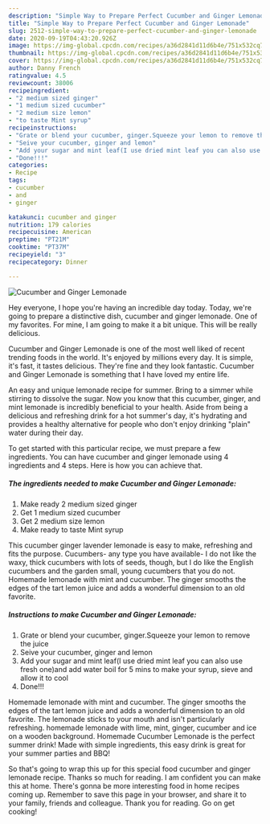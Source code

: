 ```yaml
---
description: "Simple Way to Prepare Perfect Cucumber and Ginger Lemonade"
title: "Simple Way to Prepare Perfect Cucumber and Ginger Lemonade"
slug: 2512-simple-way-to-prepare-perfect-cucumber-and-ginger-lemonade
date: 2020-09-19T04:43:20.926Z
image: https://img-global.cpcdn.com/recipes/a36d2841d11d6b4e/751x532cq70/cucumber-and-ginger-lemonade-recipe-main-photo.jpg
thumbnail: https://img-global.cpcdn.com/recipes/a36d2841d11d6b4e/751x532cq70/cucumber-and-ginger-lemonade-recipe-main-photo.jpg
cover: https://img-global.cpcdn.com/recipes/a36d2841d11d6b4e/751x532cq70/cucumber-and-ginger-lemonade-recipe-main-photo.jpg
author: Danny French
ratingvalue: 4.5
reviewcount: 38006
recipeingredient:
- "2 medium sized ginger"
- "1 medium sized cucumber"
- "2 medium size lemon"
- "to taste Mint syrup"
recipeinstructions:
- "Grate or blend your cucumber, ginger.Squeeze your lemon to remove the juice"
- "Seive your cucumber, ginger and lemon"
- "Add your sugar and mint leaf(I use dried mint leaf you can also use fresh one)and add water boil for 5 mins to make your syrup, sieve and allow it to cool"
- "Done!!!"
categories:
- Recipe
tags:
- cucumber
- and
- ginger

katakunci: cucumber and ginger 
nutrition: 179 calories
recipecuisine: American
preptime: "PT21M"
cooktime: "PT37M"
recipeyield: "3"
recipecategory: Dinner

---
```



![Cucumber and Ginger Lemonade](https://img-global.cpcdn.com/recipes/a36d2841d11d6b4e/751x532cq70/cucumber-and-ginger-lemonade-recipe-main-photo.jpg)

Hey everyone, I hope you're having an incredible day today. Today, we're going to prepare a distinctive dish, cucumber and ginger lemonade. One of my favorites. For mine, I am going to make it a bit unique. This will be really delicious.

Cucumber and Ginger Lemonade is one of the most well liked of recent trending foods in the world. It's enjoyed by millions every day. It is simple, it's fast, it tastes delicious. They're fine and they look fantastic. Cucumber and Ginger Lemonade is something that I have loved my entire life.

An easy and unique lemonade recipe for summer. Bring to a simmer while stirring to dissolve the sugar. Now you know that this cucumber, ginger, and mint lemonade is incredibly beneficial to your health. Aside from being a delicious and refreshing drink for a hot summer&#39;s day, it&#39;s hydrating and provides a healthy alternative for people who don&#39;t enjoy drinking &#34;plain&#34; water during their day.


To get started with this particular recipe, we must prepare a few ingredients. You can have cucumber and ginger lemonade using 4 ingredients and 4 steps. Here is how you can achieve that.

<!--inarticleads1-->

##### The ingredients needed to make Cucumber and Ginger Lemonade:

1. Make ready 2 medium sized ginger
1. Get 1 medium sized cucumber
1. Get 2 medium size lemon
1. Make ready to taste Mint syrup


This cucumber ginger lavender lemonade is easy to make, refreshing and fits the purpose. Cucumbers- any type you have available- I do not like the waxy, thick cucumbers with lots of seeds, though, but I do like the English cucumbers and the garden small, young cucumbers that you do not. Homemade lemonade with mint and cucumber. The ginger smooths the edges of the tart lemon juice and adds a wonderful dimension to an old favorite. 

<!--inarticleads2-->

##### Instructions to make Cucumber and Ginger Lemonade:

1. Grate or blend your cucumber, ginger.Squeeze your lemon to remove the juice
1. Seive your cucumber, ginger and lemon
1. Add your sugar and mint leaf(I use dried mint leaf you can also use fresh one)and add water boil for 5 mins to make your syrup, sieve and allow it to cool
1. Done!!!


Homemade lemonade with mint and cucumber. The ginger smooths the edges of the tart lemon juice and adds a wonderful dimension to an old favorite. The lemonade sticks to your mouth and isn&#39;t particularly refreshing. homemade lemonade with lime, mint, ginger, cucumber and ice on a wooden background. Homemade Cucumber Lemonade is the perfect summer drink! Made with simple ingredients, this easy drink is great for your summer parties and BBQ! 

So that's going to wrap this up for this special food cucumber and ginger lemonade recipe. Thanks so much for reading. I am confident you can make this at home. There's gonna be more interesting food in home recipes coming up. Remember to save this page in your browser, and share it to your family, friends and colleague. Thank you for reading. Go on get cooking!

